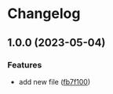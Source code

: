 # Changelog

## 1.0.0 (2023-05-04)


### Features

* add new file ([fb7f100](https://github.com/msamec/release-please/commit/fb7f100597ad4d1426437d91e3d6c91af1199e53))
